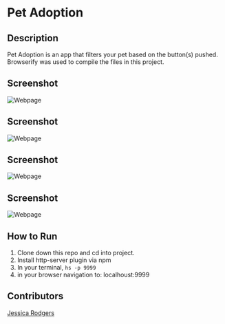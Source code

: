 # Pet Adoption


## Description
Pet Adoption is an app that filters your pet based on the button(s) pushed. Browserify was used to compile the files in this project.

## Screenshot
![Webpage]()

## Screenshot
![Webpage]()

## Screenshot
![Webpage]()

## Screenshot
![Webpage]()

## How to Run
1. Clone down this repo and cd into project.
1. Install http-server plugin via npm
1. In your terminal, ``` hs -p 9999 ```
1. in your browser navigation to: localhoust:9999

## Contributors
[Jessica Rodgers](https://github.com/jessrod11)